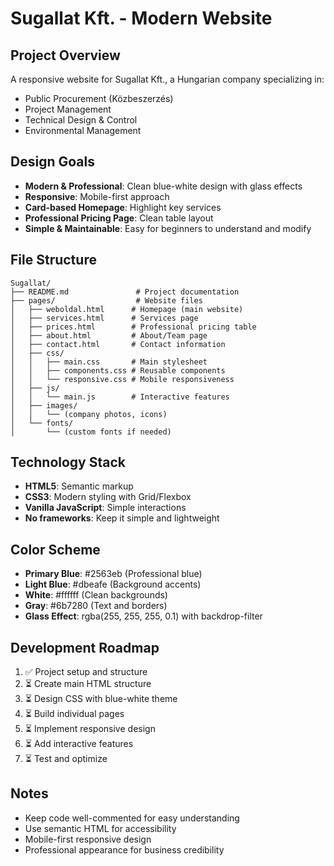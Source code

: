 # Sugallat Kft. - Modern Website

## Project Overview
A responsive website for Sugallat Kft., a Hungarian company specializing in:
- Public Procurement (Közbeszerzés)
- Project Management
- Technical Design & Control
- Environmental Management

## Design Goals
- **Modern & Professional**: Clean blue-white design with glass effects
- **Responsive**: Mobile-first approach
- **Card-based Homepage**: Highlight key services
- **Professional Pricing Page**: Clean table layout
- **Simple & Maintainable**: Easy for beginners to understand and modify

## File Structure
```
Sugallat/
├── README.md               # Project documentation
├── pages/                  # Website files
│   ├── weboldal.html      # Homepage (main website)
│   ├── services.html      # Services page
│   ├── prices.html        # Professional pricing table
│   ├── about.html         # About/Team page
│   ├── contact.html       # Contact information
│   ├── css/
│   │   ├── main.css       # Main stylesheet
│   │   ├── components.css # Reusable components
│   │   └── responsive.css # Mobile responsiveness
│   ├── js/
│   │   └── main.js        # Interactive features
│   ├── images/
│   │   └── (company photos, icons)
│   └── fonts/
│       └── (custom fonts if needed)
```

## Technology Stack
- **HTML5**: Semantic markup
- **CSS3**: Modern styling with Grid/Flexbox
- **Vanilla JavaScript**: Simple interactions
- **No frameworks**: Keep it simple and lightweight

## Color Scheme
- **Primary Blue**: #2563eb (Professional blue)
- **Light Blue**: #dbeafe (Background accents)
- **White**: #ffffff (Clean backgrounds)
- **Gray**: #6b7280 (Text and borders)
- **Glass Effect**: rgba(255, 255, 255, 0.1) with backdrop-filter

## Development Roadmap
1. ✅ Project setup and structure
2. ⏳ Create main HTML structure
3. ⏳ Design CSS with blue-white theme
4. ⏳ Build individual pages
5. ⏳ Implement responsive design
6. ⏳ Add interactive features
7. ⏳ Test and optimize

## Notes
- Keep code well-commented for easy understanding
- Use semantic HTML for accessibility
- Mobile-first responsive design
- Professional appearance for business credibility
